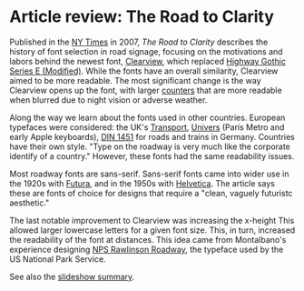 # Article review: The Road to Clarity

Published in the [NY Times](http://www.nytimes.com/2007/08/12/magazine/12fonts-t.html?mcubz=3) in 2007, *The Road to Clarity* describes the history of font selection in road signage, focusing on the motivations and labors behind the newest font, [Clearview](https://en.wikipedia.org/wiki/Clearview_(typeface)), which replaced [Highway Gothic Series E (Modified)](https://en.wikipedia.org/wiki/Highway_Gothic). While the fonts have an overall similarity, Clearview aimed to be more readable. The most significant change is the way Clearview opens up the font, with larger [counters](https://typedecon.com/blogs/type-glossary/counter/) that are more readable when blurred due to night vision or adverse weather.

Along the way we learn about the fonts used in other countries. European typefaces were considered: the UK's [Transport](https://en.wikipedia.org/wiki/Transport_(typeface)), [Univers](https://en.wikipedia.org/wiki/Univers) (Paris Metro and early Apple keyboards), [DIN 1451](https://en.wikipedia.org/wiki/DIN_1451) for roads and trains in Germany. Countries have their own style. "Type on the roadway is very much like the corporate identify of a country." However, these fonts had the same readability issues.

Most roadway fonts are sans-serif. Sans-serif fonts came into wider use in the 1920s with [Futura](https://en.wikipedia.org/wiki/Futura_(typeface)), and in the 1950s with [Helvetica](https://en.wikipedia.org/wiki/Helvetica). The article says these are fonts of choice for designs that require a "clean, vaguely futuristc aesthetic."

The last notable improvement to Clearview was increasing the x-height This allowed larger lowercase letters for a given font size. This, in turn, increased the readability of the font at distances. This idea came from Montalbano's experience designing [NPS Rawlinson Roadway](https://en.wikipedia.org/wiki/NPS_Rawlinson_Roadway), the typeface used by the US National Park Service.

See also the [slideshow summary](http://www.nytimes.com/slideshow/2007/08/12/magazine/20070812_CLEARVIEW_index.html).
